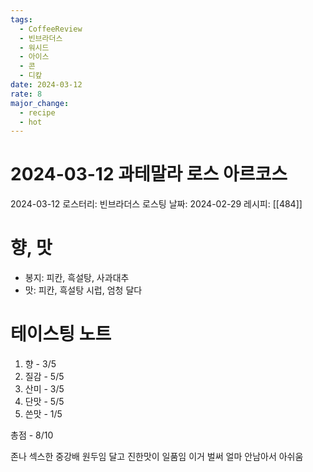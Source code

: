 ```yaml
---
tags:
  - CoffeeReview
  - 빈브라더스
  - 워시드
  - 아이스
  - 콘
  - 디캎
date: 2024-03-12
rate: 8
major_change:
  - recipe
  - hot
---
```

# 2024-03-12 과테말라 로스 아르코스
2024-03-12
로스터리: 빈브라더스
로스팅 날짜: 2024-02-29
레시피: [[484]]
# 향, 맛
- 봉지: 피칸, 흑설탕, 사과대추
- 맛: 피칸, 흑설탕 시럽, 엄청 달다
# 테이스팅 노트
1. 향 - 3/5
2. 질감 - 5/5
3. 산미 - 3/5
4. 단맛 - 5/5
5. 쓴맛 - 1/5

총점 - 8/10

존나 섹스한 중강배 원두임 달고 진한맛이 일품임 이거 벌써 얼마 안남아서 아쉬움
